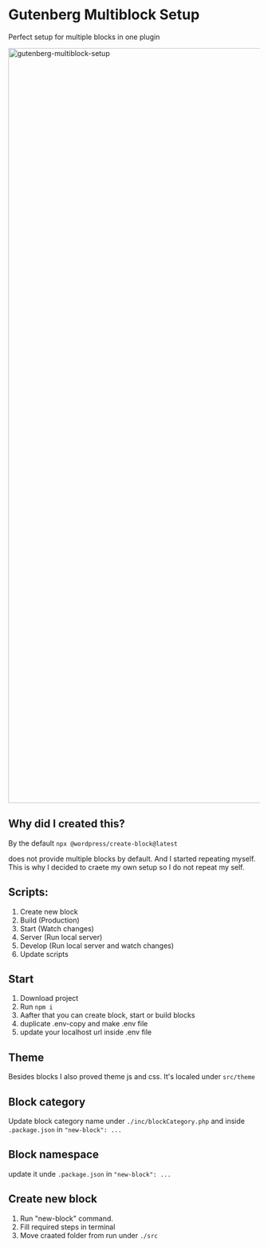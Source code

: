 # Gutenberg Multiblock Setup

Perfect setup for multiple blocks in one plugin

<img width="1511" alt="gutenberg-multiblock-setup" src="https://github.com/krstivoja/gutenberg-multiblock-setup/assets/1234350/50a78075-92ff-4b97-9720-275edf855b02">

## Why did I created this?

By the default  ```npx @wordpress/create-block@latest```

does not provide multiple blocks by default. And I started repeating myself. This is why I decided to craete my own setup so I do not repeat my self. 

## Scripts: 

1. Create new block
2. Build (Production)
3. Start (Watch changes)
4. Server (Run local server)
5. Develop (Run local server and watch changes)
6. Update scripts

## Start 

1. Download project
2. Run ```npm i```
3. Aafter that you can create block, start or build blocks
4. duplicate .env-copy and make .env file
5. update your localhost url inside .env file


## Theme 

Besides blocks I also proved theme js and css. It's localed under ```src/theme```


## Block category

Update block category name under ```./inc/blockCategory.php``` and inside ```.package.json``` in ```"new-block": ... ```

## Block namespace

update it unde ```.package.json``` in ```"new-block": ... ```

## Create new block

1. Run "new-block" command. 
2. Fill required steps in terminal
3. Move craated folder from run under ```./src```
